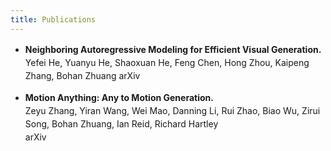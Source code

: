```yaml
---
title: Publications
---
```

<style>
p {
    line-height: 1.5;
}
</style>

- **Neighboring Autoregressive Modeling for Efficient Visual Generation.**  
Yefei He, Yuanyu He, Shaoxuan He, Feng Chen, Hong Zhou, Kaipeng Zhang, Bohan Zhuang 
arXiv  
  

- **Motion Anything: Any to Motion Generation.**    
Zeyu Zhang, Yiran Wang, Wei Mao, Danning Li, Rui Zhao, Biao Wu, Zirui Song, Bohan Zhuang, Ian Reid, Richard Hartley  
arXiv
